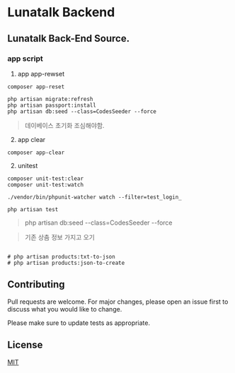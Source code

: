 # Lunatalk Backend

## Lunatalk Back-End Source.

### app script
1. app app-rewset

```angular2html
composer app-reset
```

```angular2html
php artisan migrate:refresh
php artisan passport:install
php artisan db:seed --class=CodesSeeder --force
```



> 데이베이스 초기화 조심해야함.

2. app clear
```angular2html
composer app-clear
```

2. unitest
```angular2html
composer unit-test:clear
composer unit-test:watch

./vendor/bin/phpunit-watcher watch --filter=test_login_

php artisan test
```

> php artisan db:seed --class=CodesSeeder --force


> 기존 상춤 정보 가지고 오기

```angular2html

# php artisan products:txt-to-json
# php artisan products:json-to-create

```

## Contributing
Pull requests are welcome. For major changes, please open an issue first to discuss what you would like to change.

Please make sure to update tests as appropriate.

## License
[MIT](https://choosealicense.com/licenses/mit/)
